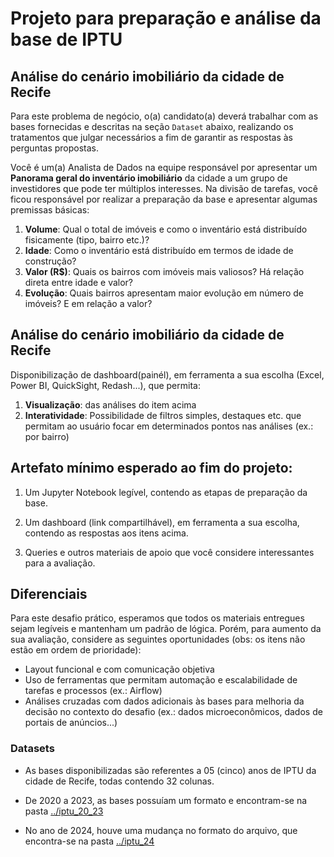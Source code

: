 # Projeto para preparação e análise da base de IPTU

## Análise do cenário imobiliário da cidade de Recife

Para este problema de negócio, o(a) candidato(a) deverá trabalhar com as bases fornecidas e descritas na seção `Dataset` abaixo, realizando os tratamentos que julgar necessários a fim de garantir as respostas às perguntas propostas.

Você é um(a) Analista de Dados na equipe responsável por apresentar um **Panorama geral do inventário imobiliário** da cidade a um grupo de investidores que pode ter múltiplos interesses. Na divisão de tarefas, você ficou responsável por realizar a preparação da base e apresentar algumas premissas básicas:

1. **Volume**: Qual o total de imóveis e como o inventário está distribuído fisicamente (tipo, bairro etc.)?
2. **Idade**: Como o inventário está distribuído em termos de idade de construção?
3. **Valor (R$)**: Quais os bairros com imóveis mais valiosos? Há relação direta entre idade e valor?
4. **Evolução**: Quais bairros apresentam maior evolução em número de imóveis? E em relação a valor?

## Análise do cenário imobiliário da cidade de Recife

Disponibilização de dashboard(painél), em ferramenta a sua escolha (Excel, Power BI, QuickSight, Redash...), que permita:

1. **Visualização**: das análises do item acima
2. **Interatividade**: Possibilidade de filtros simples, destaques etc. que permitam ao usuário focar em determinados pontos nas análises (ex.: por bairro)

## Artefato mínimo esperado ao fim do projeto:

1. Um Jupyter Notebook legível, contendo as etapas de preparação da base.

2. Um dashboard (link compartilhável), em ferramenta a sua escolha, contendo as respostas aos itens acima.

3. Queries e outros materiais de apoio que você considere interessantes para a avaliação.

## Diferenciais

Para este desafio prático, esperamos que todos os materiais entregues sejam legíveis e mantenham um padrão de lógica. Porém, para aumento da sua avaliação, considere as seguintes oportunidades (obs: os itens não estão em ordem de prioridade):
- Layout funcional e com comunicação objetiva
- Uso de ferramentas que permitam automação e escalabilidade de tarefas e processos (ex.: Airflow)
- Análises cruzadas com dados adicionais às bases para melhoria da decisão no contexto do desafio (ex.: dados microeconômicos, dados de portais de anúncios...)

### Datasets
- As bases disponibilizadas são referentes a 05 (cinco) anos de IPTU da cidade de Recife, todas contendo 32 colunas.

- De 2020 a 2023, as bases possuíam um formato e encontram-se na pasta [../iptu_20_23](https://github.com/Neurolake/challenge-data-engineer/tree/main/iptu_20_23)

- No ano de 2024, houve uma mudança no formato do arquivo, que encontra-se na pasta [../iptu_24](../iptu_24)
